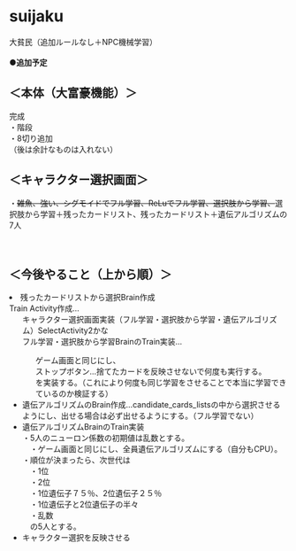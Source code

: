 # suijaku
大貧民（追加ルールなし＋NPC機械学習）
<BR><BR>
  <b>●追加予定</b><BR>
  <h2>＜本体（大富豪機能）＞</h2>
完成<BR>
・階段<BR>
・8切り追加<BR>
（後は余計なものは入れない）<BR>
  
<h2>＜キャラクター選択画面＞</h2>
・<s>雑魚、強い、シグモイドでフル学習、ReLuでフル学習、選択肢から学習、</s>選択肢から学習＋残ったカードリスト、残ったカードリスト＋遺伝アルゴリズムの7人<BR>
<BR><BR>
  
<h2>＜今後やること（上から順）＞</h2>
<li>残ったカードリストから選択Brain作成<BR>
Train Activity作成…
<ul>キャラクター選択画面実装（フル学習・選択肢から学習・遺伝アルゴリズム）SelectActivity2かな<BR>
フル学習・選択肢から学習BrainのTrain実装…<BR>
<ul>ゲーム画面と同じにし、<BR>
ストップボタン…捨てたカードを反映させないで何度も実行する。<BR>
  を実装する。（これにより何度も同じ学習をさせることで本当に学習できているのか検証する）<BR></ul>
</li>
  <li>遺伝アルゴリズムのBrain作成…candidate_cards_listsの中から選択させるようにし、出せる場合は必ず出せるようにする。（フル学習でない）</li>
<li>遺伝アルゴリズムBrainのTrain実装<BR>
  ・5人のニューロン係数の初期値は乱数とする。<BR>
　・ゲーム画面と同じにし、全員遺伝アルゴリズムにする（自分もCPU）。<BR>
  ・順位が決まったら、次世代は<BR>
  　・1位<BR>
  　・2位<BR>
  　・1位遺伝子７５％、2位遺伝子２５％<BR>
  　・1位遺伝子と2位遺伝子の半々<BR>
  　・乱数<BR>
  　の5人とする。</li>
  <li>キャラクター選択を反映させる</li>
